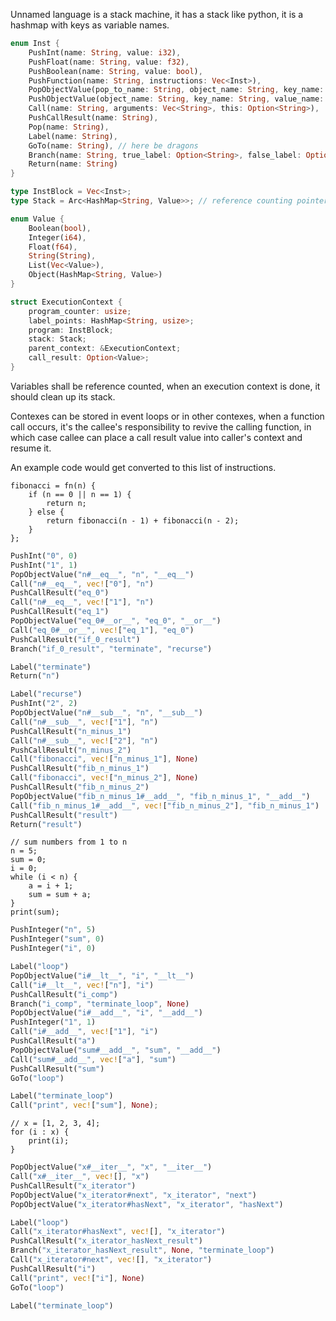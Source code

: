 Unnamed language is a stack machine, it has a stack like python, it is a hashmap with keys as variable names.

```rust
enum Inst {
    PushInt(name: String, value: i32),
    PushFloat(name: String, value: f32),
    PushBoolean(name: String, value: bool),
    PushFunction(name: String, instructions: Vec<Inst>),
    PopObjectValue(pop_to_name: String, object_name: String, key_name: String),
    PushObjectValue(object_name: String, key_name: String, value_name: String),
    Call(name: String, arguments: Vec<String>, this: Option<String>),
    PushCallResult(name: String),
    Pop(name: String),
    Label(name: String),
    GoTo(name: String), // here be dragons
    Branch(name: String, true_label: Option<String>, false_label: Option<String>),
    Return(name: String)
}
```

```rust
type InstBlock = Vec<Inst>;
type Stack = Arc<HashMap<String, Value>>; // reference counting pointer to a hash map

enum Value {
    Boolean(bool),
    Integer(i64),
    Float(f64),
    String(String),
    List(Vec<Value>),
    Object(HashMap<String, Value>)
}

struct ExecutionContext {
    program_counter: usize;
    label_points: HashMap<String, usize>;
    program: InstBlock;
    stack: Stack;
    parent_context: &ExecutionContext;
    call_result: Option<Value>;
}

```

Variables shall be reference counted, when an execution context is done, it should clean up its stack.

Contexes can be stored in event loops or in other contexes, when a function call occurs, it's the callee's responsibility to revive the calling function, in which case callee can place a call result value into caller's context and resume it.

An example code would get converted to this list of instructions.
```
fibonacci = fn(n) {
    if (n == 0 || n == 1) {
        return n;
    } else {
        return fibonacci(n - 1) + fibonacci(n - 2);
    }
};
```

```rust
PushInt("0", 0)
PushInt("1", 1)
PopObjectValue("n#__eq__", "n", "__eq__")
Call("n#__eq__", vec!["0"], "n")
PushCallResult("eq_0")
Call("n#__eq__", vec!["1"], "n")
PushCallResult("eq_1")
PopObjectValue("eq_0#__or__", "eq_0", "__or__")
Call("eq_0#__or__", vec!["eq_1"], "eq_0")
PushCallResult("if_0_result")
Branch("if_0_result", "terminate", "recurse")

Label("terminate")
Return("n")

Label("recurse")
PushInt("2", 2)
PopObjectValue("n#__sub__", "n", "__sub__")
Call("n#__sub__", vec!["1"], "n")
PushCallResult("n_minus_1")
Call("n#__sub__", vec!["2"], "n")
PushCallResult("n_minus_2")
Call("fibonacci", vec!["n_minus_1"], None)
PushCallResult("fib_n_minus_1")
Call("fibonacci", vec!["n_minus_2"], None)
PushCallResult("fib_n_minus_2")
PopObjectValue("fib_n_minus_1#__add__", "fib_n_minus_1", "__add__")
Call("fib_n_minus_1#__add__", vec!["fib_n_minus_2"], "fib_n_minus_1")
PushCallResult("result")
Return("result")
```

```
// sum numbers from 1 to n
n = 5;
sum = 0;
i = 0;
while (i < n) {
    a = i + 1;
    sum = sum + a;
}
print(sum);
```

```rust
PushInteger("n", 5)
PushInteger("sum", 0)
PushInteger("i", 0)

Label("loop")
PopObjectValue("i#__lt__", "i", "__lt__")
Call("i#__lt__", vec!["n"], "i")
PushCallResult("i_comp")
Branch("i_comp", "terminate_loop", None)
PopObjectValue("i#__add__", "i", "__add__")
PushInteger("1", 1)
Call("i#__add__", vec!["1"], "i")
PushCallResult("a")
PopObjectValue("sum#__add__", "sum", "__add__")
Call("sum#__add__", vec!["a"], "sum")
PushCallResult("sum")
GoTo("loop")

Label("terminate_loop")
Call("print", vec!["sum"], None);
```

```
// x = [1, 2, 3, 4];
for (i : x) {
    print(i);
}
```

```rust
PopObjectValue("x#__iter__", "x", "__iter__")
Call("x#__iter__", vec![], "x")
PushCallResult("x_iterator")
PopObjectValue("x_iterator#next", "x_iterator", "next")
PopObjectValue("x_iterator#hasNext", "x_iterator", "hasNext")

Label("loop")
Call("x_iterator#hasNext", vec![], "x_iterator")
PushCallResult("x_iterator_hasNext_result")
Branch("x_iterator_hasNext_result", None, "terminate_loop")
Call("x_iterator#next", vec![], "x_iterator")
PushCallResult("i")
Call("print", vec!["i"], None)
GoTo("loop")

Label("terminate_loop")